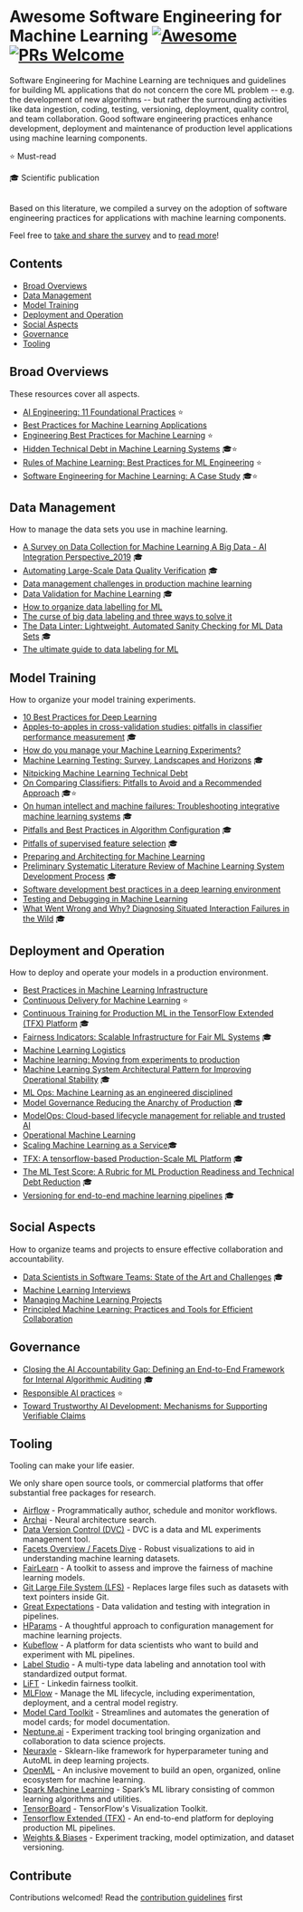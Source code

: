# Awesome Software Engineering for Machine Learning [![Awesome](https://awesome.re/badge-flat2.svg)](https://awesome.re)[![PRs Welcome](https://img.shields.io/badge/PRs-welcome-brightgreen.svg?style=flat-square)](https://github.com/SE-ML/awesome-seml/blob/master/contributing.md)

Software Engineering for Machine Learning are techniques and guidelines for building ML applications that do not concern the core ML problem  -- e.g. the development of new algorithms -- but rather the surrounding activities like data ingestion, coding, testing, versioning, deployment, quality control, and team collaboration.
Good software engineering practices enhance development, deployment and maintenance of production level applications using machine learning components.

⭐ Must-read

🎓 Scientific publication


<br>
Based on this literature, we compiled a survey on the adoption of software engineering practices for applications with machine learning components.


Feel free to [take and share the survey](https://se-ml.github.io/survey) and to [read more](https://se-ml.github.io/practices)!



## Contents

- [Broad Overviews](#broad-overviews)
- [Data Management](#data-management)
- [Model Training](#model-training)
- [Deployment and Operation](#deployment-and-operation)
- [Social Aspects](#social-aspects)
- [Governance](#governance)
- [Tooling](#tooling)

## Broad Overviews

These resources cover all aspects.
- [AI Engineering: 11 Foundational Practices](https://resources.sei.cmu.edu/asset_files/WhitePaper/2019_019_001_634648.pdf) ⭐
- [Best Practices for Machine Learning Applications](https://pdfs.semanticscholar.org/2869/6212a4a204783e9dd3953f06e103c02c6972.pdf)
- [Engineering Best Practices for Machine Learning](https://se-ml.github.io/practices/) ⭐
- [Hidden Technical Debt in Machine Learning Systems](https://papers.nips.cc/paper/5656-hidden-technical-debt-in-machine-learning-systems.pdf) 🎓⭐
- [Rules of Machine Learning: Best Practices for ML Engineering](https://developers.google.com/machine-learning/guides/rules-of-ml) ⭐
- [Software Engineering for Machine Learning: A Case Study](https://www.microsoft.com/en-us/research/publication/software-engineering-for-machine-learning-a-case-study/) 🎓⭐


## Data Management

How to manage the data sets you use in machine learning.

- [A Survey on Data Collection for Machine Learning A Big Data - AI Integration Perspective_2019](https://deepai.org/publication/a-survey-on-data-collection-for-machine-learning-a-big-data-ai-integration-perspective) 🎓
- [Automating Large-Scale Data Quality Verification](http://www.vldb.org/pvldb/vol11/p1781-schelter.pdf) 🎓
- [Data management challenges in production machine learning](https://static.googleusercontent.com/media/research.google.com/en//pubs/archive/46178.pdf)
- [Data Validation for Machine Learning](https://mlsys.org/Conferences/2019/doc/2019/167.pdf) 🎓
- [How to organize data labelling for ML](https://www.altexsoft.com/blognp/datascience/how-to-organize-data-labeling-for-machine-learning-approaches-and-tools/)
- [The curse of big data labeling and three ways to solve it](https://aws.amazon.com/blogs/apn/the-curse-of-big-data-labeling-and-three-ways-to-solve-it/)
- [The Data Linter: Lightweight, Automated Sanity Checking for ML Data Sets](http://learningsys.org/nips17/assets/papers/paper_19.pdf) 🎓
- [The ultimate guide to data labeling for ML](https://www.cloudfactory.com/data-labeling-guide)


## Model Training

How to organize your model training experiments.

- [10 Best Practices for Deep Learning](https://nanonets.com/blog/10-best-practices-deep-learning/#track-model-experiments)
- [Apples-to-apples in cross-validation studies: pitfalls in classifier performance measurement](https://dl.acm.org/doi/abs/10.1145/1882471.1882479) 🎓
- [How do you manage your Machine Learning Experiments?](https://medium.com/@hadyelsahar/how-do-you-manage-your-machine-learning-experiments-ab87508348ac)
- [Machine Learning Testing: Survey, Landscapes and Horizons](https://arxiv.org/pdf/1906.10742.pdf) 🎓
- [Nitpicking Machine Learning Technical Debt](https://matthewmcateer.me/blog/machine-learning-technical-debt/)
- [On Comparing Classifiers: Pitfalls to Avoid and a Recommended Approach](https://link.springer.com/article/10.1023/A:1009752403260) 🎓⭐
- [On human intellect and machine failures: Troubleshooting integrative machine learning systems](https://arxiv.org/pdf/1611.08309.pdf) 🎓
- [Pitfalls and Best Practices in Algorithm Configuration](https://www.jair.org/index.php/jair/article/download/11420/26488/) 🎓
- [Pitfalls of supervised feature selection](https://academic.oup.com/bioinformatics/article/26/3/440/213774) 🎓
- [Preparing and Architecting for Machine Learning](https://www.gartner.com/en/documents/3889770/preparing-and-architecting-for-machine-learning-2018-upd)
- [Preliminary Systematic Literature Review of Machine Learning System Development Process](https://arxiv.org/abs/1910.05528) 🎓
- [Software development best practices in a deep learning environment](https://towardsdatascience.com/software-development-best-practices-in-a-deep-learning-environment-a1769e9859b1)
- [Testing and Debugging in Machine Learning](https://developers.google.com/machine-learning/testing-debugging)
- [What Went Wrong and Why? Diagnosing Situated Interaction Failures in the Wild](https://www.microsoft.com/en-us/research/publication/what-went-wrong-and-why-diagnosing-situated-interaction-failures-in-the-wild/) 🎓


## Deployment and Operation

How to deploy and operate your models in a production environment.

- [Best Practices in Machine Learning Infrastructure](https://algorithmia.com/blog/best-practices-in-machine-learning-infrastructure)
- [Continuous Delivery for Machine Learning](https://martinfowler.com/articles/cd4ml.html) ⭐
- [Continuous Training for Production ML in the TensorFlow Extended (TFX) Platform](https://www.usenix.org/system/files/opml19papers-baylor.pdf) 🎓
- [Fairness Indicators: Scalable Infrastructure for Fair ML Systems](https://ai.googleblog.com/2019/12/fairness-indicators-scalable.html) 🎓
- [Machine Learning Logistics](https://mapr.com/ebook/machine-learning-logistics/)
- [Machine learning: Moving from experiments to production](https://blog.codecentric.de/en/2019/03/machine-learning-experiments-production/)
- [Machine Learning System Architectural Pattern for Improving Operational Stability](https://ieeexplore.ieee.org/document/8712157) 🎓
- [ML Ops: Machine Learning as an engineered disciplined](https://towardsdatascience.com/ml-ops-machine-learning-as-an-engineering-discipline-b86ca4874a3f)
- [Model Governance Reducing the Anarchy of Production](https://www.usenix.org/conference/atc18/presentation/sridhar) 🎓
- [ModelOps: Cloud-based lifecycle management for reliable and trusted AI](http://hummer.io/docs/2019-ic2e-modelops.pdf)
- [Operational Machine Learning](https://www.kdnuggets.com/2018/04/operational-machine-learning-successful-mlops.html)
- [Scaling Machine Learning as a Service](http://proceedings.mlr.press/v67/li17a/li17a.pdf)🎓
- [TFX: A tensorflow-based Production-Scale ML Platform](https://dl.acm.org/doi/pdf/10.1145/3097983.3098021?download=true) 🎓
- [The ML Test Score: A Rubric for ML Production Readiness and Technical Debt Reduction](https://research.google/pubs/pub46555/) 🎓
- [Versioning for end-to-end machine learning pipelines](https://doi.org/10.1145/3076246.3076248) 🎓



## Social Aspects

How to organize teams and projects to ensure effective collaboration and accountability.

- [Data Scientists in Software Teams: State of the Art and Challenges](http://web.cs.ucla.edu/~miryung/Publications/tse2017-datascientists.pdf) 🎓
- [Machine Learning Interviews](https://github.com/chiphuyen/machine-learning-systems-design/blob/master/build/build1/consolidated.pdf)
- [Managing Machine Learning Projects](https://d1.awsstatic.com/whitepapers/aws-managing-ml-projects.pdf)
- [Principled Machine Learning: Practices and Tools for Efficient Collaboration](https://dev.to/robogeek/principled-machine-learning-4eho)


## Governance
- [Closing the AI Accountability Gap: Defining an End-to-End Framework for Internal Algorithmic Auditing](https://dl.acm.org/doi/pdf/10.1145/3351095.3372873) 🎓
- [Responsible AI practices](https://ai.google/responsibilities/responsible-ai-practices/) ⭐
- [Toward Trustworthy AI Development: Mechanisms for Supporting Verifiable Claims](https://arxiv.org/abs/2004.07213)

## Tooling

Tooling can make your life easier.

We only share open source tools, or commercial platforms that offer substantial free packages for research.

- [Airflow](https://airflow.apache.org/) - Programmatically author, schedule and monitor workflows.
- [Archai](https://github.com/microsoft/archai) - Neural architecture search.
- [Data Version Control (DVC)](https://dvc.org/) - DVC is a data and ML experiments management tool.
- [Facets Overview / Facets Dive](https://pair-code.github.io/facets/) - Robust visualizations to aid in understanding machine learning datasets.
- [FairLearn](https://fairlearn.github.io/) - A toolkit to assess and improve the fairness of machine learning models.
- [Git Large File System (LFS)](https://git-lfs.github.com/) - Replaces large files such as datasets with text pointers inside Git.
- [Great Expectations](https://github.com/great-expectations/great_expectations) - Data validation and testing with integration in pipelines.
- [HParams](https://github.com/PetrochukM/HParams) - A thoughtful approach to configuration management for machine learning projects.
- [Kubeflow](https://www.kubeflow.org/) - A platform for data scientists who want to build and experiment with ML pipelines.
- [Label Studio](https://github.com/heartexlabs/label-studio) - A multi-type data labeling and annotation tool with standardized output format.
- [LiFT](https://github.com/linkedin/LiFT) - Linkedin fairness toolkit.
- [MLFlow](https://mlflow.org/) - Manage the ML lifecycle, including experimentation, deployment, and a central model registry.
- [Model Card Toolkit](https://github.com/tensorflow/model-card-toolkit) - Streamlines and automates the generation of model cards; for model documentation.
- [Neptune.ai](https://neptune.ai/) - Experiment tracking tool bringing organization and collaboration to data science projects.
- [Neuraxle](https://github.com/Neuraxio/Neuraxle) -  Sklearn-like framework for hyperparameter tuning and AutoML in deep learning projects.
- [OpenML](https://www.openml.org) - An inclusive movement to build an open, organized, online ecosystem for machine learning.
- [Spark Machine Learning](https://spark.apache.org/mllib/) - Spark’s ML library consisting of common learning algorithms and utilities.
- [TensorBoard](https://www.tensorflow.org/tensorboard/) - TensorFlow's Visualization Toolkit.
- [Tensorflow Extended (TFX)](https://www.tensorflow.org/tfx/) - An end-to-end platform for deploying production ML pipelines.
- [Weights & Biases](https://www.wandb.com/) - Experiment tracking, model optimization, and dataset versioning.


## Contribute

Contributions welcomed! Read the [contribution guidelines](contributing.md) first
